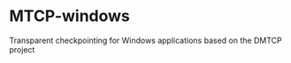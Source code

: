 MTCP-windows
============

Transparent checkpointing for Windows applications based on the DMTCP project